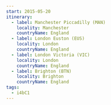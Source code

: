 ```yaml
---
start: 2015-05-20
itinerary:
  - label: Manchester Piccadilly (MAN)
    locality: Manchester
    countryName: England
  - label: London Euston (EUS)
    locality: London
    countryName: England
  - label: London Victoria (VIC)
    locality: London
    countryName: England
  - label: Brighton (BTN)
    locality: Brighton
    countryName: England
tags:
  - i4bC1
---
```


